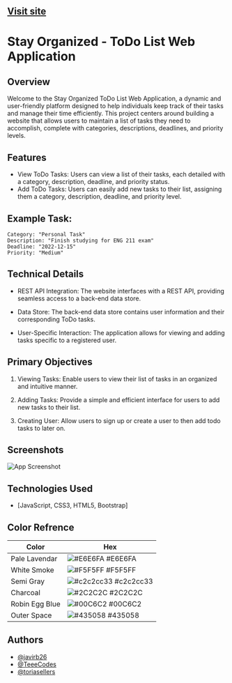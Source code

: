 
## <a href="https://javirb26.github.io/WorkBook8_StayOrganized/">Visit site</a>
# Stay Organized - ToDo List Web Application

## Overview
Welcome to the Stay Organized ToDo List Web Application, a dynamic and user-friendly platform designed to help individuals keep track of their tasks and manage their time efficiently. This project centers around building a website that allows users to maintain a list of tasks they need to accomplish, complete with categories, descriptions, deadlines, and priority levels.


## Features

* View ToDo Tasks: Users can view a list of their tasks, each detailed with a category, description, deadline, and priority status.
* Add ToDo Tasks: Users can easily add new tasks to their list, assigning them a category, description, deadline, and priority level.


## Example Task:

```
Category: "Personal Task"
Description: "Finish studying for ENG 211 exam"
Deadline: "2022-12-15"
Priority: "Medium"

```


## Technical Details
* REST API Integration: The website interfaces with a REST API, providing seamless access to a back-end data store.

* Data Store: The back-end data store contains user information and their corresponding ToDo tasks.

* User-Specific Interaction: The application allows for viewing and adding tasks specific to a registered user.
## Primary Objectives

1. Viewing Tasks: Enable users to view their list of tasks in an organized and intuitive manner.

2. Adding Tasks: Provide a simple and efficient interface for users to add new tasks to their list.

3. Creating User: Allow users to sign up or create a user to then add todo tasks to later on.

## Screenshots

![App Screenshot](https://via.placeholder.com/468x300?text=App+Screenshot+Here)


## Technologies Used

* [JavaScript, CSS3, HTML5, Bootstrap]

## Color Refrence

| Color             | Hex                                                                |
| ----------------- | ------------------------------------------------------------------ |
| Pale Lavendar | ![#E6E6FA](https://via.placeholder.com/10/E6E6FA?text=+) #E6E6FA |
| White Smoke | ![#F5F5FF](https://via.placeholder.com/10/F5F5FF?text=+) #F5F5FF |
| Semi Gray| ![#c2c2cc33](https://via.placeholder.com/10/c2c2cc33?text=+) #c2c2cc33 |
| Charcoal | ![#2C2C2C](https://via.placeholder.com/10/2c2c2c?text=+) #2C2C2C |
| Robin Egg Blue | ![#00C6C2](https://via.placeholder.com/10/00C6C2?text=+) #00C6C2 |
| Outer Space | ![#435058](https://via.placeholder.com/10/435058?text=+) #435058 |

## Authors

- [@javirb26](https://www.github.com/javirb26)
- [@TeeeCodes](https://www.github.com/TeeeCodes)
- [@toriasellers](https://www.github.com/toriasellers)


